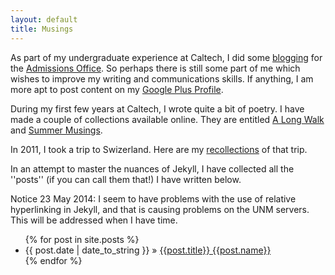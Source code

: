 ```yaml
---
layout: default
title: Musings
---
```


As part of my undergraduate experience at Caltech, I did some [blogging](http://caltech.typepad.com/caltech_as_it_happens/strong-minds-healthy-bodies/) for the [Admissions Office](http://admissions.caltech.edu/). So perhaps there is still some part of me which wishes to improve my writing and communications skills. If anything, I am more apt to post content on my [Google Plus Profile](http://www.google.com/+TScholten).

During my first few years at Caltech, I wrote quite a bit of poetry. I have made a couple of collections available online. They are entitled [A Long Walk](https://app.box.com/s/c87krb40j0mlqirykpa6) and [Summer Musings](https://app.box.com/s/tctkl613kvn42uc9givp).

In 2011, I took a trip to Swizerland. Here are my [recollections](https://app.box.com/s/0eneuydhs4l65d3818r9) of that trip.

In an attempt to master the nuances of Jekyll, I have collected all the ''posts'' (if you can call them that!) I have written below.

Notice 23 May 2014: I seem to have problems with the use of relative hyperlinking in Jekyll, and that is causing problems on the UNM servers. This will be addressed when I have time.

<ul>
{% for post in site.posts %}
    <li><span>{{ post.date | date_to_string }}</span> &raquo; <a href="{{post.url}}">{{post.title}}  {{post.name}}</a></li>
{% endfor %}
</ul>
